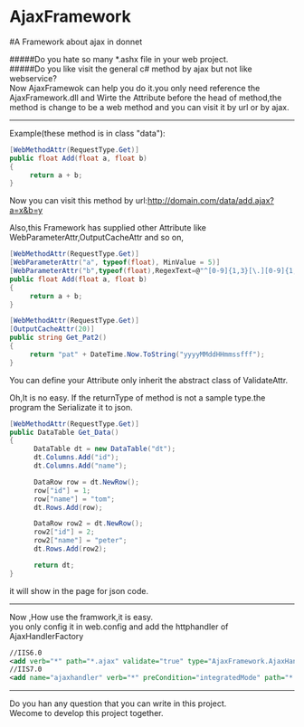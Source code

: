 AjaxFramework
=============

#A Framework about ajax in donnet

#####Do you hate so many *.ashx file in your web project.<br />
#####Do you like visit the general c# method by ajax but not like webservice?<br />
Now AjaxFramewok can help you do it.you only need reference the AjaxFramework.dll and Wirte the Attribute before the 
head of method,the method is change to be a web method and you can visit it by url or by ajax.
*****
Example(these method is in class "data"):
```cs
[WebMethodAttr(RequestType.Get)]
public float Add(float a, float b)
{
     return a + b;
}
```
Now you can visit this method by url:http://domain.com/data/add.ajax?a=x&b=y

Also,this Framework has supplied other Attribute like WebParameterAttr,OutputCacheAttr and so on,
```cs
[WebMethodAttr(RequestType.Get)]
[WebParameterAttr("a", typeof(float), MinValue = 5)]
[WebParameterAttr("b",typeof(float),RegexText=@"^[0-9]{1,3}[\.][0-9]{1,3}$",ErrorMsg="b must be a decmail")]
public float Add(float a, float b)
{
     return a + b;
}

[WebMethodAttr(RequestType.Get)]
[OutputCacheAttr(20)]
public string Get_Pat2()
{
     return "pat" + DateTime.Now.ToString("yyyyMMddHHmmssfff");
}
```
You can define your Attribute only inherit the abstract class of ValidateAttr.

Oh,It is no easy.
If the returnType of method is not a sample type.the program the Serializate it to json.
```cs 
[WebMethodAttr(RequestType.Get)]
public DataTable Get_Data()
{
      DataTable dt = new DataTable("dt");
      dt.Columns.Add("id");
      dt.Columns.Add("name");

      DataRow row = dt.NewRow();
      row["id"] = 1;
      row["name"] = "tom";
      dt.Rows.Add(row);

      DataRow row2 = dt.NewRow();
      row2["id"] = 2;
      row2["name"] = "peter";
      dt.Rows.Add(row2);

      return dt;
}
```
it will show in the page for json code.
*****
Now ,How use the framwork,it is easy.<br />
you only config it in web.config and add the httphandler of AjaxHandlerFactory<br />
```xml
//IIS6.0
<add verb="*" path="*.ajax" validate="true" type="AjaxFramework.AjaxHandlerFactory,AjaxFramework" />
//IIS7.0
<add name="ajaxhandler" verb="*" preCondition="integratedMode" path="*.ajax"  type="AjaxFramework.AjaxHandlerFactory,AjaxFramework"/>
```
*****
Do you han any question that you can write in this project.<br />
Wecome to develop this project together.
